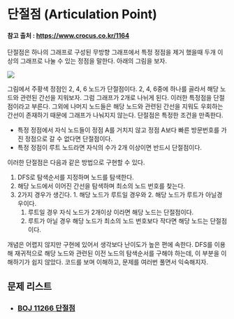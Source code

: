 # 단절점 (Articulation Point)

#### 참고 출처 : https://www.crocus.co.kr/1164

단절점은 하나의 그래프로 구성된 무방향 그래프에서 특정 정점을 제거 했을때 두개 이상의 그래프로 나눌 수 있는 정점을 말한다. 아래의 그림을 보자.

![](https://img1.daumcdn.net/thumb/R1280x0/?scode=mtistory2&fname=http%3A%2F%2Fcfile24.uf.tistory.com%2Fimage%2F99F97B475A8D59F50EEF07)

그림에서 주황색 정점인 2, 4, 6 노드가 단절점이다. 2, 4, 6중에 하나를 골라서 해당 노드와 관련된 간선을 지워보자. 그럼 그래프가 2개로 나뉘게 된다. 이러한 특정점을 단절점이라고 부른다. 그외에 나머지 노드들은 해당 노드와 관련된 간선을 지워도 우회하는 간선이 존재하기 때문에 그래프가 나눠지지 않는다. 단절점은 특정한 조건을 만족한다.

- 특정 정점에서 자식 노드들이 정점 A를 거치지 않고 정점 A보다 빠른 방문번호를 가진 정점으로 갈 수 없다면 단절점이다.
- 특정 정점이 루트 노드라면 자식의 수가 2개 이상이면 반드시 단절점이다.

 이러한 단절점은 다음과 같은 방법으로 구현할 수 있다.

1. DFS로 탐색순서를 지정하며 노드를 탐색한다.
2. 해당 노드에서 이어진 간선을 탐색하며 최소의 노드 번호를 찾는다.
3. 2가지 경우가 생긴다. 1. 해당 노드가 루트일 경우와 2. 해당 노드가 루트가 아닐경우이다.
   1. 루트일 경우 자식 노드가 2개이상 이라면 해당 노드는 단절점이다.
   2. 루트가 아닐 경우 해당 노드가 최소의 노드 번호보다 작다면 해당 노드는 단절점이다.

개념은 어렵지 않지만 구현에 있어서 생각보다 난이도가 높은 편에 속한다. DFS를 이용해 재귀적으로 해당 노드와 관련된 이전 노드의 탐색순서를 구해야 하는데, 이 부분을 이해하기가 쉽지 않았다. 코드를 보며 이해하고, 문제를 여러번 풀면서 익숙해지자.

## 문제 리스트

- ### [BOJ 11266 단절점](https://github.com/jungtaeyong/alstudy2/blob/ty/SDS/예습/baekjoon%2011266%20단절점.md)



